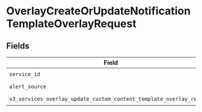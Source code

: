 # OverlayCreateOrUpdateNotificationTemplateOverlayRequest


## Fields

| Field                                                                                                                                        | Type                                                                                                                                         | Required                                                                                                                                     | Description                                                                                                                                  |
| -------------------------------------------------------------------------------------------------------------------------------------------- | -------------------------------------------------------------------------------------------------------------------------------------------- | -------------------------------------------------------------------------------------------------------------------------------------------- | -------------------------------------------------------------------------------------------------------------------------------------------- |
| `service_id`                                                                                                                                 | *str*                                                                                                                                        | :heavy_check_mark:                                                                                                                           | N/A                                                                                                                                          |
| `alert_source`                                                                                                                               | *str*                                                                                                                                        | :heavy_check_mark:                                                                                                                           | N/A                                                                                                                                          |
| `v3_services_overlay_update_custom_content_template_overlay_request`                                                                         | [models.V3ServicesOverlayUpdateCustomContentTemplateOverlayRequest](../models/v3servicesoverlayupdatecustomcontenttemplateoverlayrequest.md) | :heavy_check_mark:                                                                                                                           | N/A                                                                                                                                          |